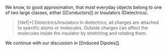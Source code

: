 We know, to good approximation, that *most* everyday objects belong to one of two large classes, either [[Conductors]] or Insulators (Dielectrics).

>[!def|*] Dielectrics/Insulators
>In dielectrics, all charges are attached to specific atoms or molecules. Outside charges can affect the molecules inside the insulator by stretching and rotating them.

We continue with our discussion in [[Induced Dipoles]].
